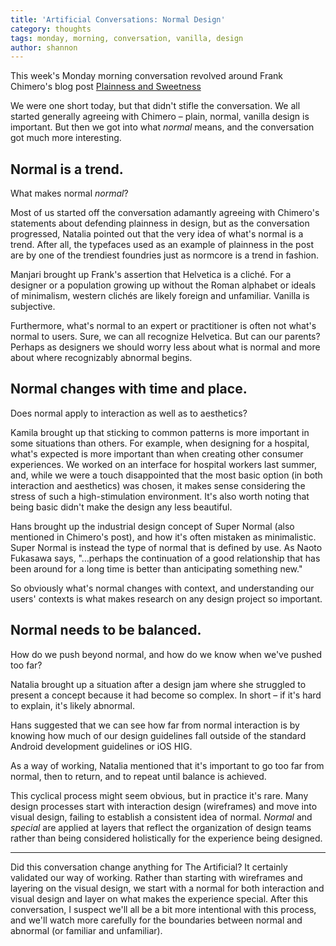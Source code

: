 ```yaml
---
title: 'Artificial Conversations: Normal Design'
category: thoughts
tags: monday, morning, conversation, vanilla, design
author: shannon
---
```


This week's Monday morning conversation revolved around Frank Chimero's blog post [Plainness and Sweetness](https://frankchimero.com/blog/2017/plainness-and-sweetness/)

We were one short today, but that didn't stifle the conversation. We all started generally agreeing with Chimero – plain, normal, vanilla design is important. But then we got into what _normal_ means, and the conversation got much more interesting.

## Normal is a trend.
What makes normal _normal_?

Most of us started off the conversation adamantly agreeing with Chimero's statements about defending plainness in design, but as the conversation progressed, Natalia pointed out that the very idea of what's normal is a trend. After all, the typefaces used as an example of plainness in the post are by one of the trendiest foundries just as normcore is a trend in fashion.

Manjari brought up Frank's assertion that Helvetica is a cliché. For a designer or a population growing up without the Roman alphabet or ideals of minimalism, western clichés are likely foreign and unfamiliar. Vanilla is subjective.

Furthermore, what's normal to an expert or practitioner is often not what's normal to users. Sure, we can all recognize Helvetica. But can our parents? Perhaps as designers we should worry less about what is normal and more about where recognizably abnormal begins.

## Normal changes with time and place.
Does normal apply to interaction as well as to aesthetics?

Kamila brought up that sticking to common patterns is more important in some situations than others. For example, when designing for a hospital, what's expected is more important than when creating other consumer experiences. We worked on an interface for hospital workers last summer, and, while we were a touch disappointed that the most basic option (in both interaction and aesthetics) was chosen, it makes sense considering the stress of such a high-stimulation environment. It's also worth noting that being basic didn't make the design any less beautiful.

Hans brought up the industrial design concept of Super Normal (also mentioned in Chimero's post), and how it's often mistaken as minimalistic. Super Normal is instead the type of normal that is defined by use. As Naoto Fukasawa says, "…perhaps the continuation of a good relationship that has been around for a long time is better than anticipating something new."

So obviously what's normal changes with context, and understanding our users' contexts is what makes research on any design project so important.

## Normal needs to be balanced.
How do we push beyond normal, and how do we know when we've pushed too far?

Natalia brought up a situation after a design jam where she struggled to present a concept because it had become so complex. In short – if it's hard to explain, it's likely abnormal.

Hans suggested that we can see how far from normal interaction is by knowing how much of our design guidelines fall outside of the standard Android development guidelines or iOS HIG.

As a way of working, Natalia mentioned that it's important to go too far from normal, then to return, and to repeat until balance is achieved.

This cyclical process might seem obvious, but in practice it's rare. Many design processes start with interaction design (wireframes) and move into visual design, failing to establish a consistent idea of normal. _Normal_ and _special_ are applied at layers that reflect the organization of design teams rather than being considered holistically for the experience being designed.

---

Did this conversation change anything for The Artificial? It certainly validated our way of working. Rather than starting with wireframes and layering on the visual design, we start with a normal for both interaction and visual design and layer on what makes the experience special. After this conversation, I suspect we'll all be a bit more intentional with this process, and we'll watch more carefully for the boundaries between normal and abnormal (or familiar and unfamiliar).
